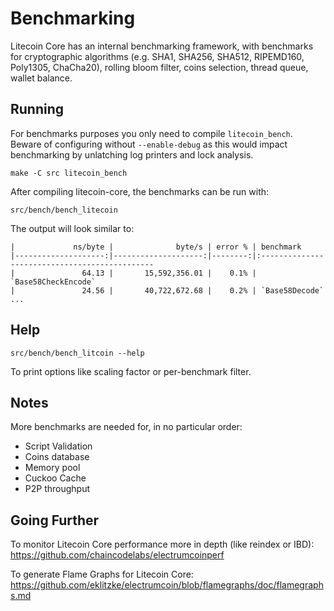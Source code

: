 Benchmarking
============

Litecoin Core has an internal benchmarking framework, with benchmarks
for cryptographic algorithms (e.g. SHA1, SHA256, SHA512, RIPEMD160, Poly1305, ChaCha20), rolling bloom filter, coins selection,
thread queue, wallet balance.

Running
---------------------

For benchmarks purposes you only need to compile `litecoin_bench`. Beware of configuring without `--enable-debug` as this would impact
benchmarking by unlatching log printers and lock analysis.

    make -C src litecoin_bench

After compiling litecoin-core, the benchmarks can be run with:

    src/bench/bench_litecoin

The output will look similar to:
```
|             ns/byte |              byte/s | error % | benchmark
|--------------------:|--------------------:|--------:|:----------------------------------------------
|               64.13 |       15,592,356.01 |    0.1% | `Base58CheckEncode`
|               24.56 |       40,722,672.68 |    0.2% | `Base58Decode`
...
```

Help
---------------------

    src/bench/bench_litcoin --help

To print options like scaling factor or per-benchmark filter.

Notes
---------------------
More benchmarks are needed for, in no particular order:
- Script Validation
- Coins database
- Memory pool
- Cuckoo Cache
- P2P throughput

Going Further
--------------------

To monitor Litecoin Core performance more in depth (like reindex or IBD): https://github.com/chaincodelabs/electrumcoinperf

To generate Flame Graphs for Litecoin Core: https://github.com/eklitzke/electrumcoin/blob/flamegraphs/doc/flamegraphs.md
